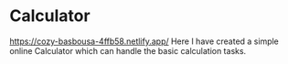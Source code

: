 # Calculator
https://cozy-basbousa-4ffb58.netlify.app/
Here I have created a simple online Calculator which can handle the basic calculation tasks.

